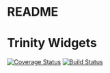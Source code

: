 # README

Trinity Widgets
====================

[![Coverage Status](https://coveralls.io/repos/github/modpreneur/trinity-widgets/badge.svg?branch=master)](https://coveralls.io/github/modpreneur/trinity-settings?branch=master)
[![Build Status](https://travis-ci.org/modpreneur/trinity-widgets.svg?branch=master)](https://travis-ci.org/modpreneur/trinity-settings)


